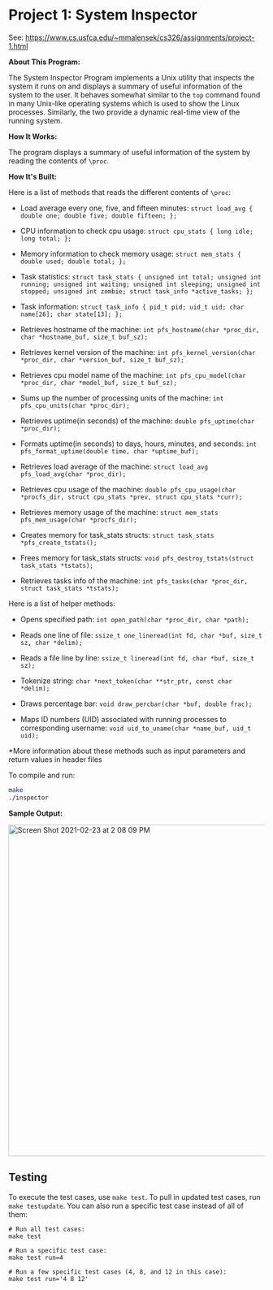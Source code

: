 # Project 1: System Inspector

See: https://www.cs.usfca.edu/~mmalensek/cs326/assignments/project-1.html 

**About This Program:**

The System Inspector Program implements a Unix utility that inspects the system it runs on and displays a summary of useful information of the system to the user. It behaves somewhat similar to the `top` command found in many Unix-like operating systems which is used to show the Linux processes. Similarly, the two provide a dynamic real-time view of the running system.

**How It Works:**

The program displays a summary of useful information of the system by reading the contents of `\proc`.

**How It's Built:**

Here is a list of methods that reads the different contents of `\proc`:

* Load average every one, five, and fifteen minutes: 
`struct load_avg {
    double one;
    double five;
    double fifteen;
};`

* CPU information to check cpu usage: 
`struct cpu_stats {
    long idle;
    long total;
};`

* Memory information to check memory usage: 
`struct mem_stats {
    double used;
    double total;
};`

* Task statistics: 
`struct task_stats {
    unsigned int total;
    unsigned int running;
    unsigned int waiting;
    unsigned int sleeping;
    unsigned int stopped;
    unsigned int zombie;
    struct task_info *active_tasks;
};`

* Task information: 
`struct task_info {
    pid_t pid;
    uid_t uid;
    char name[26];
    char state[13];
};`

* Retrieves hostname of the machine: `int pfs_hostname(char *proc_dir, char *hostname_buf, size_t buf_sz);`

* Retrieves kernel version of the machine: `int pfs_kernel_version(char *proc_dir, char *version_buf, size_t buf_sz);`

* Retrieves cpu model name of the machine: `int pfs_cpu_model(char *proc_dir, char *model_buf, size_t buf_sz);`

* Sums up the number of processing units of the machine: `int pfs_cpu_units(char *proc_dir);`

* Retrieves uptime(in seconds) of the machine: `double pfs_uptime(char *proc_dir);`

* Formats uptime(in seconds) to days, hours, minutes, and seconds: `int pfs_format_uptime(double time, char *uptime_buf);`

* Retrieves load average of the machine: `struct load_avg pfs_load_avg(char *proc_dir);`

* Retrieves cpu usage of the machine: `double pfs_cpu_usage(char *procfs_dir, struct cpu_stats *prev, struct cpu_stats *curr);`

* Retrieves memory usage of the machine: `struct mem_stats pfs_mem_usage(char *procfs_dir);`

* Creates memory for task_stats structs: `struct task_stats *pfs_create_tstats();`

* Frees memory for task_stats structs: `void pfs_destroy_tstats(struct task_stats *tstats);`

* Retrieves tasks info of the machine: `int pfs_tasks(char *proc_dir, struct task_stats *tstats);`

Here is a list of helper methods:

* Opens specified path: `int open_path(char *proc_dir, char *path);`

* Reads one line of file: `ssize_t one_lineread(int fd, char *buf, size_t sz, char *delim);`

* Reads a file line by line: `ssize_t lineread(int fd, char *buf, size_t sz);`

* Tokenize string: `char *next_token(char **str_ptr, const char *delim);`

* Draws percentage bar: `void draw_percbar(char *buf, double frac);`

* Maps ID numbers (UID) associated with running processes to corresponding username: `void uid_to_uname(char *name_buf, uid_t uid);`

*More information about these methods such as input parameters and return values in header files

To compile and run:

```bash
make
./inspector
```
**Sample Output:**

<img width="653" alt="Screen Shot 2021-02-23 at 2 08 09 PM" src="https://user-images.githubusercontent.com/61255802/108840687-b2219900-7611-11eb-9f63-f0c9fa3b3650.png">


## Testing

To execute the test cases, use `make test`. To pull in updated test cases, run `make testupdate`. You can also run a specific test case instead of all of them:

```
# Run all test cases:
make test

# Run a specific test case:
make test run=4

# Run a few specific test cases (4, 8, and 12 in this case):
make test run='4 8 12'
```
